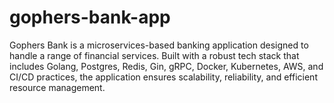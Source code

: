 # gophers-bank-app
Gophers Bank is a microservices-based banking application designed to handle a range of financial services. Built with a robust tech stack that includes Golang, Postgres, Redis, Gin, gRPC, Docker, Kubernetes, AWS, and CI/CD practices, the application ensures scalability, reliability, and efficient resource management. 
